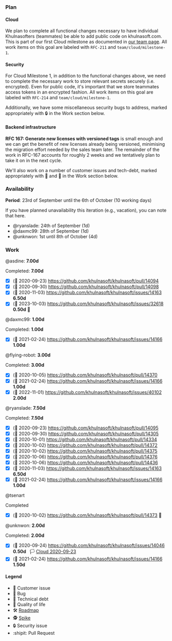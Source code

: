 ### Plan

#### Cloud

We plan to complete all functional changes necessary to have individual Khulnasofters (teammates) be able to add public code on khulnasoft.com. This is part of our first Cloud milestone as documented in [our team page](https://khulnasoft.com/handbook/engineering/cloud). All work items on this goal are labeled with `RFC-211` and `team/cloud/milestone-1`.

#### Security

For Cloud Milestone 1, in addition to the functional changes above, we need to complete the necessary work to store relevant secrets securely (i.e. encrypted). Even for public code, it's important that we store teammates access tokens in an encrypted fashion. All work items on this goal are labeled with `RFC-214` and `team/cloud/milestone-1`.

Additionally, we have some miscellaneous security bugs to address, marked appropriately with 🔒 in the Work section below.

#### Backend infrastructure

**RFC 167: Generate new licenses with versioned tags** is small enough and we can get the benefit of new licenses already being versioned, minimising the migration effort needed by the sales team later. The remainder of the work in RFC-167 accounts for roughly 2 weeks and we tentatively plan to take it on in the next cycle.

We'll also work on a number of customer issues and tech-debt, marked appropriately with 👩  and 🧶 in the Work section below.

### Availability

**Period**: 23rd of September until the 6th of October (10 working days)

If you have planned unavailability this iteration (e.g., vacation), you can note that here.

- @ryanslade: 24th of September (1d) 
- @daxmc99: 28th of September (1d)
- @unknwon: 1st until 8th of October (4d)

### Work

<!-- BEGIN WORK -->
<!-- BEGIN ASSIGNEE: asdine -->
@asdine: __7.00d__


Completed: __7.00d__
- [x] (🏁 2020-09-23) https://github.com/khulnasoft/khulnasoft/pull/14094 
- [x] (🏁 2020-09-30) https://github.com/khulnasoft/khulnasoft/pull/14098 
- [x] (🏁 2020-11-03) https://github.com/khulnasoft/khulnasoft/issues/14163  __6.50d__
- [x] (🏁 2023-10-03) https://github.com/khulnasoft/khulnasoft/issues/32618  __0.50d__ 🧶
<!-- END ASSIGNEE -->

<!-- BEGIN ASSIGNEE: daxmc99 -->
@daxmc99: __1.00d__


Completed: __1.00d__
- [x] (🏁 2021-02-24) https://github.com/khulnasoft/khulnasoft/issues/14166  __1.00d__
<!-- END ASSIGNEE -->

<!-- BEGIN ASSIGNEE: flying-robot -->
@flying-robot: __3.00d__


Completed: __3.00d__
- [x] (🏁 2020-10-05) https://github.com/khulnasoft/khulnasoft/pull/14370 
- [x] (🏁 2021-02-24) https://github.com/khulnasoft/khulnasoft/issues/14166  __1.00d__
- [x] (🏁 2022-11-01) https://github.com/khulnasoft/khulnasoft/issues/40102  __2.00d__
<!-- END ASSIGNEE -->

<!-- BEGIN ASSIGNEE: ryanslade -->
@ryanslade: __7.50d__


Completed: __7.50d__
- [x] (🏁 2020-09-23) https://github.com/khulnasoft/khulnasoft/pull/14095 
- [x] (🏁 2020-09-30) https://github.com/khulnasoft/khulnasoft/pull/14305 
- [x] (🏁 2020-10-01) https://github.com/khulnasoft/khulnasoft/pull/14334 
- [x] (🏁 2020-10-02) https://github.com/khulnasoft/khulnasoft/pull/14372 
- [x] (🏁 2020-10-02) https://github.com/khulnasoft/khulnasoft/pull/14375 
- [x] (🏁 2020-10-06) https://github.com/khulnasoft/khulnasoft/pull/14376 
- [x] (🏁 2020-10-06) https://github.com/khulnasoft/khulnasoft/pull/14436 
- [x] (🏁 2020-11-03) https://github.com/khulnasoft/khulnasoft/issues/14163  __6.50d__
- [x] (🏁 2021-02-24) https://github.com/khulnasoft/khulnasoft/issues/14166  __1.00d__
<!-- END ASSIGNEE -->

<!-- BEGIN ASSIGNEE: tsenart -->
@tsenart


Completed
- [x] (🏁 2020-10-02) https://github.com/khulnasoft/khulnasoft/pull/14373 🐛
<!-- END ASSIGNEE -->

<!-- BEGIN ASSIGNEE: unknwon -->
@unknwon: __2.00d__


Completed: __2.00d__
- [x] (🏁 2020-09-24) https://github.com/khulnasoft/khulnasoft/issues/14046  __0.50d__   🏳️ [Cloud 2020-09-23](https://github.com/sourcegraph/sourcegraph/milestone/50)
- [x] (🏁 2021-02-24) https://github.com/khulnasoft/khulnasoft/issues/14166  __1.50d__
<!-- END ASSIGNEE -->
<!-- END WORK -->

#### Legend

- 👩 Customer issue
- 🐛 Bug
- 🧶 Technical debt
- 🎩 Quality of life
- 🛠️ [Roadmap](https://docs.google.com/document/d/1cBsE9801DcBF9chZyMnxRdolqM_1c2pPyGQz15QAvYI/edit#heading=h.5nwl5fv52ess)
- 🕵️ [Spike](https://en.wikipedia.org/wiki/Spike_(software_development))
- 🔒 Security issue
- :shipit: Pull Request
